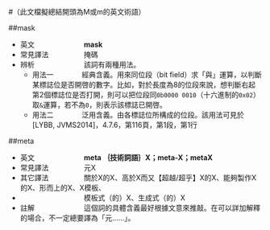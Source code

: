 #（此文檔擬總結開頭為M或m的英文術語）

##mask

* 英文　　　　　　　**mask**
* 常見譯法　　　　　掩碼
* 辨析　　　　　　　該詞有兩種用法。
  * 用法一　　　　經典含義。用來同位段（bit field）求「與」運算，以判斷某標誌位是否開啓的數字。比如，對於長度為8的位段來說，想判斷右起第2個標誌位是否打開，則可以把位段同`0b0000 0010`（十六進制的`0x02`）取`&`運算，若不為`0`，則表示該標誌已開啓。
  * 用法二　　　　泛用含義。由各標誌位所構成的位段。該用法可見於[LYBB, JVMS2014]，4.7.6，第116頁，第1段，第1行

##meta

* 英文　　　　　　　**meta ｛技術詞語｝X；meta-X；metaX**
* 常見譯法　　　　　元X
* 其它譯法　　　　　關於X的X、高於X而又【超越/超乎】X的X、能夠製作X的X、形而上的X、X模板、
* 　　　　　　　　　模板式（的）X、生成式（的）X
* 註解　　　　　　　這個詞的具體含義最好根據文意來推敲。在可以詳加解釋的場合，不一定總要譯為「元……」。

